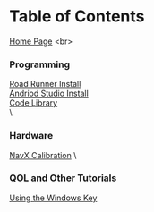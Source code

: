 # Table of Contents
[Home Page](https://potatzz.github.io/ms-robotics-resources.github.io/)
<br\>
### Programming
[Road Runner Install](https://potatzz.github.io/ms-robotics-resources.github.io/code_setup.html)\
[Andriod Studio Install](https://potatzz.github.io/ms-robotics-resources.github.io/code_setup.html)\
[Code Library](https://potatzz.github.io/ms-robotics-resources.github.io/codelibrary.html)\
\
### Hardware
[NavX Calibration](https://potatzz.github.io/ms-robotics-resources.github.io/navx_calibration.html)
\
### QOL and Other Tutorials
[Using the Windows Key](https://potatzz.github.io/ms-robotics-resources.github.io/opening_software_with_windows_key.html)
